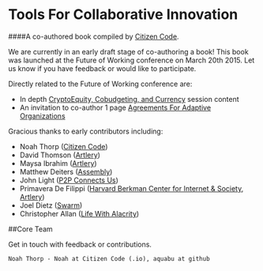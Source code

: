 # Tools For Collaborative Innovation
####A co-authored book compiled by [Citizen Code](http://citizencode.io).

We are currently in an early draft stage of co-authoring a book! This book was launched at the Future of Working conference on March 20th 2015. Let us know if you have feedback or would like to participate.

Directly related to the Future of Working conference are:

* In depth [CryptoEquity, Cobudgeting, and Currency](cryptoequity-cobudgeting-currency.md) session content
* An invitation to co-author 1 page [Agreements For Adaptive Organizations](agreements_for_adaptive_organizations.md)



Gracious thanks to early contributors including:
    
* Noah Thorp ([Citizen Code](http://citizencode.io))
* David Thomson ([Artlery](http://artlery.com))
* Maysa Ibrahim ([Artlery](http://artlery.com)) 
* Matthew Deiters ([Assembly](http://assembly.com))
* John Light ([P2P Connects Us](http://p2pconnects.us))
* Primavera De Filippi ([Harvard Berkman Center for Internet & Society](http://cyber.law.harvard.edu), [Artlery](http://artlery.com))
* Joel Dietz ([Swarm](http://swarm.fund))
* Christopher Allan ([Life With Alacrity](http://www.lifewithalacrity.com))

##Core Team

Get in touch with feedback or contributions.

    Noah Thorp - Noah at Citizen Code (.io), aquabu at github

